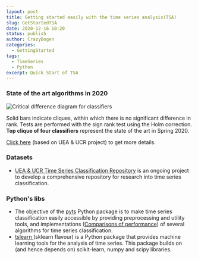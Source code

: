```yaml
---
layout: post
title: Getting started easily with the time series analysis(TSA)
slug: GetStartedTSA
date: 2020-12-16 10:20
status: publish
author: CrazyDogen
categories: 
  - GettingStarted
tags: 
  - TimeSeries
  - Python
excerpt: Quick Start of TSA
---
```



### State of the art algorithms in 2020
![Critical difference diagram for classifiers](http://www.timeseriesclassification.com/images/megaCD.jpg)

Solid bars indicate cliques, within which there is no significant difference in rank. Tests are performed with the sign rank test using the Holm correction. **Top clique of four classifiers** represent the state of the art in Spring 2020.

[Click here](http://www.timeseriesclassification.com/results.php) (based on UEA & UCR project) to get more details.
### Datasets
 - [UEA & UCR Time Series Classification Repository](http://www.timeseriesclassification.com/dataset.php) is an ongoing project to develop a comprehensive repository for research into time series classification. 
### Python's libs
 - The objective of the  [pyts](https://pyts.readthedocs.io/en/stable/introduction.html#id2) Python package is to make time series classification easily accessible by providing preprocessing and utility tools, and implementations ([Comparisons of performance](https://pyts.readthedocs.io/en/stable/reproducibility.html)) of several algorithms for time series classification.
 - [tslearn ](https://tslearn.readthedocs.io/en/stable/user_guide/userguide.html) (sklearn flavour) is a Python package that provides machine learning tools for the analysis of time series. This package builds on (and hence depends on) scikit-learn, numpy and scipy libraries.
